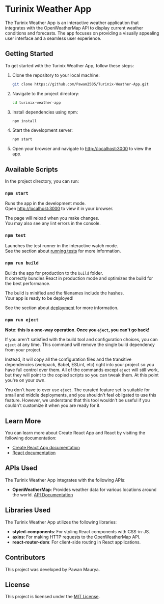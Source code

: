 # Turinix Weather App

The Turinix Weather App is an interactive weather application that integrates with the OpenWeatherMap API to display current weather conditions and forecasts. The app focuses on providing a visually appealing user interface and a seamless user experience.

## Getting Started

To get started with the Turinix Weather App, follow these steps:

1. Clone the repository to your local machine:

   ```bash
   git clone https://github.com/Pawan2505/Turinix-Weather-App.git
   ```

2. Navigate to the project directory:

   ```bash
   cd turinix-weather-app
   ```

3. Install dependencies using npm:

   ```bash
   npm install
   ```

4. Start the development server:

   ```bash
   npm start
   ```

5. Open your browser and navigate to [http://localhost:3000](http://localhost:3000) to view the app.

## Available Scripts

In the project directory, you can run:

### `npm start`

Runs the app in the development mode.\
Open [http://localhost:3000](http://localhost:3000) to view it in your browser.

The page will reload when you make changes.\
You may also see any lint errors in the console.

### `npm test`

Launches the test runner in the interactive watch mode.\
See the section about [running tests](https://facebook.github.io/create-react-app/docs/running-tests) for more information.

### `npm run build`

Builds the app for production to the `build` folder.\
It correctly bundles React in production mode and optimizes the build for the best performance.

The build is minified and the filenames include the hashes.\
Your app is ready to be deployed!

See the section about [deployment](https://facebook.github.io/create-react-app/docs/deployment) for more information.

### `npm run eject`

**Note: this is a one-way operation. Once you `eject`, you can't go back!**

If you aren't satisfied with the build tool and configuration choices, you can `eject` at any time. This command will remove the single build dependency from your project.

Instead, it will copy all the configuration files and the transitive dependencies (webpack, Babel, ESLint, etc) right into your project so you have full control over them. All of the commands except `eject` will still work, but they will point to the copied scripts so you can tweak them. At this point you're on your own.

You don't have to ever use `eject`. The curated feature set is suitable for small and middle deployments, and you shouldn't feel obligated to use this feature. However, we understand that this tool wouldn't be useful if you couldn't customize it when you are ready for it.

## Learn More

You can learn more about Create React App and React by visiting the following documentation:

- [Create React App documentation](https://facebook.github.io/create-react-app/docs/getting-started)
- [React documentation](https://reactjs.org/)

## APIs Used

The Turinix Weather App integrates with the following APIs:

- **OpenWeatherMap**: Provides weather data for various locations around the world. [API Documentation](https://openweathermap.org/current)

## Libraries Used

The Turinix Weather App utilizes the following libraries:

- **styled-components**: For styling React components with CSS-in-JS.
- **axios**: For making HTTP requests to the OpenWeatherMap API.
- **react-router-dom**: For client-side routing in React applications.

## Contributors

This project was developed by Pawan Maurya.

## License

This project is licensed under the [MIT License](LICENSE).

